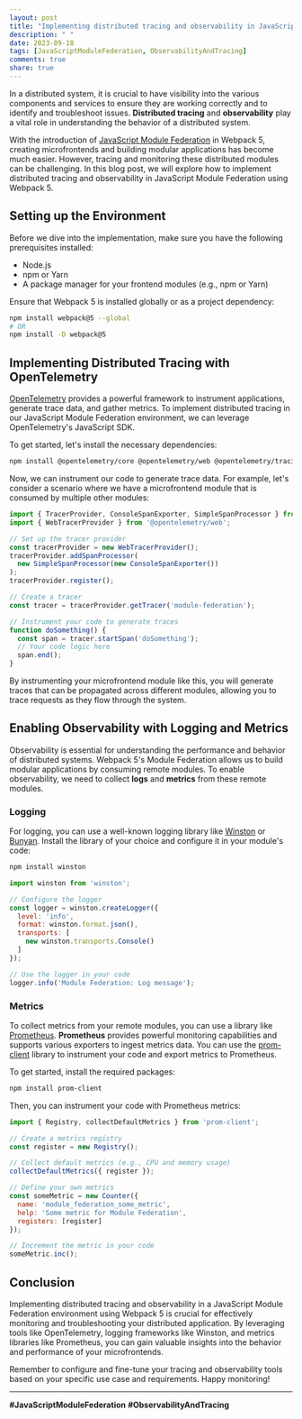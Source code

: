 ```yaml
---
layout: post
title: "Implementing distributed tracing and observability in JavaScript Module Federation with Webpack 5"
description: " "
date: 2023-09-18
tags: [JavaScriptModuleFederation, ObservabilityAndTracing]
comments: true
share: true
---
```


In a distributed system, it is crucial to have visibility into the various components and services to ensure they are working correctly and to identify and troubleshoot issues. **Distributed tracing** and **observability** play a vital role in understanding the behavior of a distributed system.

With the introduction of [JavaScript Module Federation](https://webpack.js.org/concepts/module-federation/) in Webpack 5, creating microfrontends and building modular applications has become much easier. However, tracing and monitoring these distributed modules can be challenging. In this blog post, we will explore how to implement distributed tracing and observability in JavaScript Module Federation using Webpack 5.

## Setting up the Environment

Before we dive into the implementation, make sure you have the following prerequisites installed:

- Node.js
- npm or Yarn
- A package manager for your frontend modules (e.g., npm or Yarn)

Ensure that Webpack 5 is installed globally or as a project dependency:

```bash
npm install webpack@5 --global
# OR
npm install -D webpack@5
```

## Implementing Distributed Tracing with OpenTelemetry

[OpenTelemetry](https://opentelemetry.io/) provides a powerful framework to instrument applications, generate trace data, and gather metrics. To implement distributed tracing in our JavaScript Module Federation environment, we can leverage OpenTelemetry's JavaScript SDK.

To get started, let's install the necessary dependencies:

```bash
npm install @opentelemetry/core @opentelemetry/web @opentelemetry/tracing
```

Now, we can instrument our code to generate trace data. For example, let's consider a scenario where we have a microfrontend module that is consumed by multiple other modules:

```javascript
import { TracerProvider, ConsoleSpanExporter, SimpleSpanProcessor } from '@opentelemetry/tracing';
import { WebTracerProvider } from '@opentelemetry/web';

// Set up the tracer provider
const tracerProvider = new WebTracerProvider();
tracerProvider.addSpanProcessor(
  new SimpleSpanProcessor(new ConsoleSpanExporter())
);
tracerProvider.register();

// Create a tracer
const tracer = tracerProvider.getTracer('module-federation');

// Instrument your code to generate traces
function doSomething() {
  const span = tracer.startSpan('doSomething');
  // Your code logic here
  span.end();
}
```

By instrumenting your microfrontend module like this, you will generate traces that can be propagated across different modules, allowing you to trace requests as they flow through the system.

## Enabling Observability with Logging and Metrics

Observability is essential for understanding the performance and behavior of distributed systems. Webpack 5's Module Federation allows us to build modular applications by consuming remote modules. To enable observability, we need to collect **logs** and **metrics** from these remote modules.

### Logging

For logging, you can use a well-known logging library like [Winston](https://github.com/winstonjs/winston) or [Bunyan](https://github.com/trentm/node-bunyan). Install the library of your choice and configure it in your module's code:

```bash
npm install winston
```

```javascript
import winston from 'winston';

// Configure the logger
const logger = winston.createLogger({
  level: 'info',
  format: winston.format.json(),
  transports: [
    new winston.transports.Console()
  ]
});

// Use the logger in your code
logger.info('Module Federation: Log message');
```

### Metrics

To collect metrics from your remote modules, you can use a library like [Prometheus](https://prometheus.io/). **Prometheus** provides powerful monitoring capabilities and supports various exporters to ingest metrics data. You can use the [prom-client](https://github.com/siimon/prom-client) library to instrument your code and export metrics to Prometheus.

To get started, install the required packages:

```bash
npm install prom-client
```

Then, you can instrument your code with Prometheus metrics:

```javascript
import { Registry, collectDefaultMetrics } from 'prom-client';

// Create a metrics registry
const register = new Registry();

// Collect default metrics (e.g., CPU and memory usage)
collectDefaultMetrics({ register });

// Define your own metrics
const someMetric = new Counter({
  name: 'module_federation_some_metric',
  help: 'Some metric for Module Federation',
  registers: [register]
});

// Increment the metric in your code
someMetric.inc();
```

## Conclusion

Implementing distributed tracing and observability in a JavaScript Module Federation environment using Webpack 5 is crucial for effectively monitoring and troubleshooting your distributed application. By leveraging tools like OpenTelemetry, logging frameworks like Winston, and metrics libraries like Prometheus, you can gain valuable insights into the behavior and performance of your microfrontends.

Remember to configure and fine-tune your tracing and observability tools based on your specific use case and requirements. Happy monitoring!

---

**#JavaScriptModuleFederation** **#ObservabilityAndTracing**